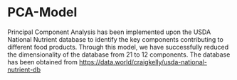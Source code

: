 # PCA-Model
Principal Component Analysis has been implemented upon the USDA National Nutrient database to identify the key components contributing to different food products. 
Through this model, we have successfully reduced the dimensionality of the database from 21 to 12 components.
The database has been obtained from https://data.world/craigkelly/usda-national-nutrient-db 
